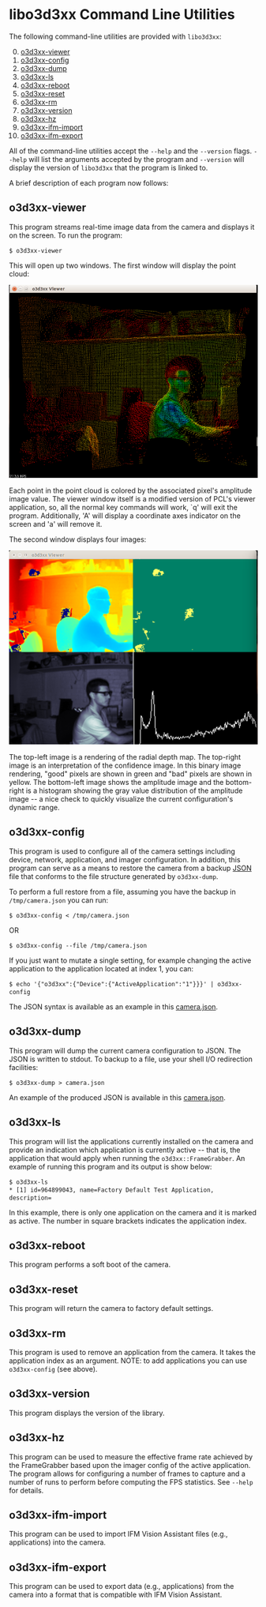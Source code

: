 libo3d3xx Command Line Utilities
================================

The following command-line utilities are provided with `libo3d3xx`:

0. [o3d3xx-viewer](#o3d3xx-viewer)
1. [o3d3xx-config](#o3d3xx-config)
2. [o3d3xx-dump](#o3d3xx-dump)
3. [o3d3xx-ls](#o3d3xx-ls)
4. [o3d3xx-reboot](#o3d3xx-reboot)
5. [o3d3xx-reset](#o3d3xx-reset)
6. [o3d3xx-rm](#o3d3xx-rm)
7. [o3d3xx-version](#o3d3xx-version)
8. [o3d3xx-hz](#o3d3xx-hz)
9. [o3d3xx-ifm-import](#o3d3xx-ifm-import)
10. [o3d3xx-ifm-export](#o3d3xx-ifm-export)

All of the command-line utilities accept the `--help` and the `--version`
flags. `--help` will list the arguments accepted by the program and `--version`
will display the version of `libo3d3xx` that the program is linked to.

A brief description of each program now follows:


o3d3xx-viewer
-------------

This program streams real-time image data from the camera and displays it on
the screen. To run the program:

	$ o3d3xx-viewer

This will open up two windows. The first window will display the point cloud:

![3dimg](figures/3d.png)

Each point in the point cloud is colored by the associated pixel's amplitude
image value. The viewer window itself is a modified version of PCL's viewer
application, so, all the normal key commands will work, `q' will exit the
program. Additionally, 'A' will display a coordinate axes indicator on the
screen and 'a' will remove it.

The second window displays four images:

![2dimgs](figures/2d.png)

The top-left image is a rendering of the radial depth map. The top-right image
is an interpretation of the confidence image. In this binary image
rendering, "good" pixels are shown in green and "bad" pixels are shown in
yellow. The bottom-left image shows the amplitude image and the bottom-right is
a histogram showing the gray value distribution of the amplitude image -- a
nice check to quickly visualize the current configuration's dynamic range.


o3d3xx-config
-------------

This program is used to configure all of the camera settings including device,
network, application, and imager configuration. In addition, this program can
serve as a means to restore the camera from a backup
[JSON](http://www.json.org/) file that conforms to the file structure generated
by `o3d3xx-dump`.

To perform a full restore from a file, assuming you have the backup in
`/tmp/camera.json` you can run:

	$ o3d3xx-config < /tmp/camera.json

OR

	$ o3d3xx-config --file /tmp/camera.json

If you just want to mutate a single setting, for example changing the active
application to the application located at index 1, you can:

	$ echo '{"o3d3xx":{"Device":{"ActiveApplication":"1"}}}' | o3d3xx-config

The JSON syntax is available as an example in this [camera.json](./camera.json).


o3d3xx-dump
-----------

This program will dump the current camera configuration to JSON. The JSON is
written to stdout. To backup to a file, use your shell I/O redirection
facilities:

	$ o3d3xx-dump > camera.json

An example of the produced JSON is available in this
[camera.json](./camera.json).


o3d3xx-ls
---------

This program will list the applications currently installed on the camera and
provide an indication which application is currently active -- that is, the
application that would apply when running the `o3d3xx::FrameGrabber`. An
example of running this program and its output is show below:

	$ o3d3xx-ls
	* [1] id=964899043, name=Factory Default Test Application, description=

In this example, there is only one application on the camera and it is marked
as active. The number in square brackets indicates the application index.


o3d3xx-reboot
-------------

This program performs a soft boot of the camera.


o3d3xx-reset
------------

This program will return the camera to factory default settings.


o3d3xx-rm
---------

This program is used to remove an application from the camera. It takes the
application index as an argument. NOTE: to add applications you can use
`o3d3xx-config` (see above).


o3d3xx-version
--------------

This program displays the version of the library.


o3d3xx-hz
---------

This program can be used to measure the effective frame rate achieved by the
FrameGrabber based upon the imager config of the active application. The
program allows for configuring a number of frames to capture and a number of
runs to perform before computing the FPS statistics. See `--help` for details.


o3d3xx-ifm-import
-----------------

This program can be used to import IFM Vision Assistant files (e.g.,
applications) into the camera.



o3d3xx-ifm-export
-----------------

This program can be used to export data (e.g., applications) from the camera
into a format that is compatible with IFM Vision Assistant.

